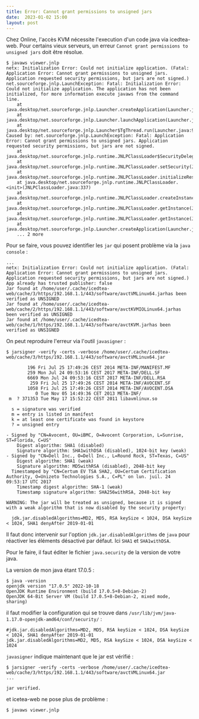 ```yaml
---
title: Error: Cannot grant permissions to unsigned jars
date:  2023-01-02 15:00
layout: post
---
```


Chez Online, l'accès KVM nécessite l'execution d'un code java via icedtea-web. Pour certains vieux serveurs, un erreur `Cannot grant permissions to unsigned jars` doit être résolue.


    $ javaws viewer.jnlp
    netx: Initialization Error: Could not initialize application. (Fatal: Application Error: Cannot grant permissions to unsigned jars. Application requested security permissions, but jars are not signed.)
    net.sourceforge.jnlp.LaunchException: Fatal: Initialization Error: Could not initialize application. The application has not been initialized, for more information execute javaws from the command line.
    	at java.desktop/net.sourceforge.jnlp.Launcher.createApplication(Launcher.java:823)
    	at java.desktop/net.sourceforge.jnlp.Launcher.launchApplication(Launcher.java:531)
    	at java.desktop/net.sourceforge.jnlp.Launcher$TgThread.run(Launcher.java:946)
    Caused by: net.sourceforge.jnlp.LaunchException: Fatal: Application Error: Cannot grant permissions to unsigned jars. Application requested security permissions, but jars are not signed.
    	at java.desktop/net.sourceforge.jnlp.runtime.JNLPClassLoader$SecurityDelegateImpl.getClassLoaderSecurity(JNLPClassLoader.java:2488)
    	at java.desktop/net.sourceforge.jnlp.runtime.JNLPClassLoader.setSecurity(JNLPClassLoader.java:384)
    	at java.desktop/net.sourceforge.jnlp.runtime.JNLPClassLoader.initializeResources(JNLPClassLoader.java:807)
    	at java.desktop/net.sourceforge.jnlp.runtime.JNLPClassLoader.<init>(JNLPClassLoader.java:337)
    	at java.desktop/net.sourceforge.jnlp.runtime.JNLPClassLoader.createInstance(JNLPClassLoader.java:420)
    	at java.desktop/net.sourceforge.jnlp.runtime.JNLPClassLoader.getInstance(JNLPClassLoader.java:494)
    	at java.desktop/net.sourceforge.jnlp.runtime.JNLPClassLoader.getInstance(JNLPClassLoader.java:467)
    	at java.desktop/net.sourceforge.jnlp.Launcher.createApplication(Launcher.java:815)
    	... 2 more

Pour se faire, vous pouvez identifier les `jar` qui posent problème via la `java console` :

    ...
    netx: Initialization Error: Could not initialize application. (Fatal: Application Error: Cannot grant permissions to unsigned jars. Application requested security permissions, but jars are not signed.)
    App already has trusted publisher: false
    Jar found at /home/user/.cache/icedtea-web/cache/3/https/192.168.1.1/443/software/avctVMLinux64.jarhas been verified as UNSIGNED
    Jar found at /home/user/.cache/icedtea-web/cache/2/https/192.168.1.1/443/software/avctKVMIOLinux64.jarhas been verified as UNSIGNED
    Jar found at /home/user/.cache/icedtea-web/cache/1/https/192.168.1.1/443/software/avctKVM.jarhas been verified as UNSIGNED

On peut reproduire l'erreur via l'outil `javasigner` :

    $ jarsigner -verify -certs -verbose /home/user/.cache/icedtea-web/cache/3/https/192.168.1.1/443/software/avctVMLinux64.jar

            196 Fri Jul 25 17:49:26 CEST 2014 META-INF/MANIFEST.MF
            259 Mon Jul 24 09:53:16 CEST 2017 META-INF/DELL.SF
            6669 Mon Jul 24 09:53:16 CEST 2017 META-INF/DELL.RSA
             259 Fri Jul 25 17:49:26 CEST 2014 META-INF/AVOCENT.SF
            1058 Fri Jul 25 17:49:26 CEST 2014 META-INF/AVOCENT.DSA
               0 Tue Nov 05 14:49:36 CET 2013 META-INF/
     m  ? 371353 Tue May 17 15:52:22 CEST 2011 libavmlinux.so
    
      s = signature was verified 
      m = entry is listed in manifest
      k = at least one certificate was found in keystore
      ? = unsigned entry
    
    - Signed by "CN=Avocent, OU=iBMC, O=Avocent Corporation, L=Sunrise, ST=Florida, C=US"
        Digest algorithm: SHA1 (disabled)
        Signature algorithm: SHA1withDSA (disabled), 1024-bit key (weak)
    - Signed by "CN=Dell Inc., O=Dell Inc., L=Round Rock, ST=Texas, C=US"
        Digest algorithm: SHA1 (weak)
        Signature algorithm: MD5withRSA (disabled), 2048-bit key
      Timestamped by "CN=Certum EV TSA SHA2, OU=Certum Certification Authority, O=Unizeto Technologies S.A., C=PL" on lun. juil. 24 09:53:17 UTC 2017
        Timestamp digest algorithm: SHA-1 (weak)
        Timestamp signature algorithm: SHA256withRSA, 2048-bit key
    
    WARNING: The jar will be treated as unsigned, because it is signed with a weak algorithm that is now disabled by the security property:
    
      jdk.jar.disabledAlgorithms=MD2, MD5, RSA keySize < 1024, DSA keySize < 1024, SHA1 denyAfter 2019-01-01

Il faut donc intervenir sur l'option `jdk.jar.disabledAlgorithms` de `java` pour réactiver les éléments désactivé par défaut. Ici `SHA1` et `SHA1withDSA`.

Pour le faire, il faut éditer le fichier `java.security` de la version de votre java.

La version de mon java étant 17.0.5 :

    $ java -version
    openjdk version "17.0.5" 2022-10-18
    OpenJDK Runtime Environment (build 17.0.5+8-Debian-2)
    OpenJDK 64-Bit Server VM (build 17.0.5+8-Debian-2, mixed mode, sharing)

il faut modifier la configuration qui se trouve dans `/usr/lib/jvm/java-1.17.0-openjdk-amd64/conf/security/` :

    #jdk.jar.disabledAlgorithms=MD2, MD5, RSA keySize < 1024, DSA keySize < 1024, SHA1 denyAfter 2019-01-01
    jdk.jar.disabledAlgorithms=MD2, MD5, RSA keySize < 1024, DSA keySize < 1024


`javasigner` indique maintenant que le jar est vérifié :

    $ jarsigner -verify -certs -verbose /home/user/.cache/icedtea-web/cache/3/https/192.168.1.1/443/software/avctVMLinux64.jar
    ...
    
    jar verified.
    
et icetea-web ne pose plus de problème :

    $ javaws viewer.jnlp


